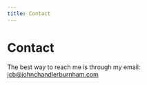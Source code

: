 ```yaml
---
title: Contact
---
```

# Contact

The best way to reach me is through my email: [jcb@johnchandlerburnham.com](mailto:jcb@johnchandlerburnham.com)

